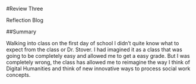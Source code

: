 #Review Three

Reflection Blog

##Summary

Walking into class on the first day of school I didn’t quite know what to expect from the class or Dr. Stover. I had imagined it as a class that was going to be completely easy and allowed me to get a easy grade. But I was completely wrong, the class has allowed me to reimagine the way I think of Digital Humanities and think of new innovative ways to process social work concepts. 

